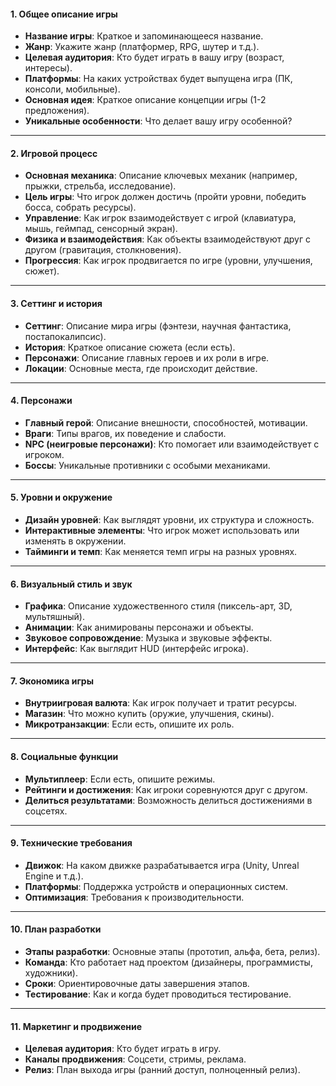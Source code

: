 #### **1. Общее описание игры**

- **Название игры**: Краткое и запоминающееся название.
- **Жанр**: Укажите жанр (платформер, RPG, шутер и т.д.).
- **Целевая аудитория**: Кто будет играть в вашу игру (возраст, интересы).
- **Платформы**: На каких устройствах будет выпущена игра (ПК, консоли, мобильные).
- **Основная идея**: Краткое описание концепции игры (1-2 предложения).
- **Уникальные особенности**: Что делает вашу игру особенной?

---

#### **2. Игровой процесс**

- **Основная механика**: Описание ключевых механик (например, прыжки, стрельба, исследование).
- **Цель игры**: Что игрок должен достичь (пройти уровни, победить босса, собрать ресурсы).
- **Управление**: Как игрок взаимодействует с игрой (клавиатура, мышь, геймпад, сенсорный экран).
- **Физика и взаимодействия**: Как объекты взаимодействуют друг с другом (гравитация, столкновения).
- **Прогрессия**: Как игрок продвигается по игре (уровни, улучшения, сюжет).

---

#### **3. Сеттинг и история**

- **Сеттинг**: Описание мира игры (фэнтези, научная фантастика, постапокалипсис).
- **История**: Краткое описание сюжета (если есть).
- **Персонажи**: Описание главных героев и их роли в игре.
- **Локации**: Основные места, где происходит действие.

---

#### **4. Персонажи**

- **Главный герой**: Описание внешности, способностей, мотивации.
- **Враги**: Типы врагов, их поведение и слабости.
- **NPC (неигровые персонажи)**: Кто помогает или взаимодействует с игроком.
- **Боссы**: Уникальные противники с особыми механиками.

---

#### **5. Уровни и окружение**

- **Дизайн уровней**: Как выглядят уровни, их структура и сложность.
- **Интерактивные элементы**: Что игрок может использовать или изменять в окружении.
- **Тайминги и темп**: Как меняется темп игры на разных уровнях.

---

#### **6. Визуальный стиль и звук**

- **Графика**: Описание художественного стиля (пиксель-арт, 3D, мультяшный).
- **Анимации**: Как анимированы персонажи и объекты.
- **Звуковое сопровождение**: Музыка и звуковые эффекты.
- **Интерфейс**: Как выглядит HUD (интерфейс игрока).

---

#### **7. Экономика игры**

- **Внутриигровая валюта**: Как игрок получает и тратит ресурсы.
- **Магазин**: Что можно купить (оружие, улучшения, скины).
- **Микротранзакции**: Если есть, опишите их роль.

---

#### **8. Социальные функции**

- **Мультиплеер**: Если есть, опишите режимы.
- **Рейтинги и достижения**: Как игроки соревнуются друг с другом.
- **Делиться результатами**: Возможность делиться достижениями в соцсетях.

---

#### **9. Технические требования**

- **Движок**: На каком движке разрабатывается игра (Unity, Unreal Engine и т.д.).
- **Платформы**: Поддержка устройств и операционных систем.
- **Оптимизация**: Требования к производительности.

---

#### **10. План разработки**

- **Этапы разработки**: Основные этапы (прототип, альфа, бета, релиз).
- **Команда**: Кто работает над проектом (дизайнеры, программисты, художники).
- **Сроки**: Ориентировочные даты завершения этапов.
- **Тестирование**: Как и когда будет проводиться тестирование.

---

#### **11. Маркетинг и продвижение**

- **Целевая аудитория**: Кто будет играть в игру.
- **Каналы продвижения**: Соцсети, стримы, реклама.
- **Релиз**: План выхода игры (ранний доступ, полноценный релиз).